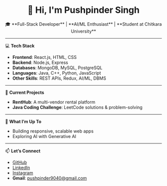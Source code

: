 <h1 align="center">👋 Hi, I'm Pushpinder Singh</h1>

<div align="center">
🎓 **Full-Stack Developer** | **AI/ML Enthusiast** | **Student at Chitkara University**
</div>

---

💻 **Tech Stack**  
- **Frontend**: React.js, HTML, CSS  
- **Backend**: Node.js, Express  
- **Databases**: MongoDB, MySQL, PostgreSQL  
- **Languages**: Java, C++, Python, JavaScript  
- **Other Skills**: REST APIs, Redux, AI/ML, DBMS  

---

🚀 **Current Projects**  
- **RentHub**: A multi-vendor rental platform  
- **Java Coding Challenge**: LeetCode solutions & problem-solving  

---

🌟 **What I’m Up To**  
- Building responsive, scalable web apps  
- Exploring AI with Generative AI  

---

📫 **Let’s Connect**  
- [GitHub](https://github.com/pushpinder13)  
- [LinkedIn](https://www.linkedin.com/in/pushpinder13/)  
- [Instagram](https://www.instagram.com/pushpinder_014/)  
- **Gmail**: [pushpinder9040@gmail.com](mailto:pushpinder9040@gmail.com)  
